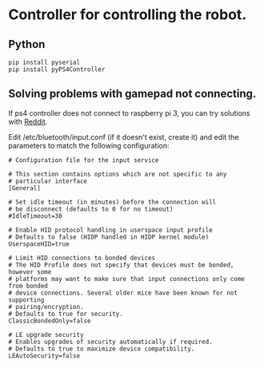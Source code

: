 # Controller for controlling the robot.
## Python
```console
pip install pyserial
pip install pyPS4Controller
```

## Solving problems with gamepad not connecting.
If ps4 controller does not connect to raspberry pi 3, you can try solutions with [Reddit](https://reddit.com/r/linux_gaming/comments/tdh3gq/controller_connected_but_not_detected/). 

Edit /etc/bluetooth/input.conf (if it doesn't exist, create it) and edit the parameters to match the following configuration:
```
# Configuration file for the input service

# This section contains options which are not specific to any
# particular interface
[General]

# Set idle timeout (in minutes) before the connection will
# be disconnect (defaults to 0 for no timeout)
#IdleTimeout=30

# Enable HID protocol handling in userspace input profile
# Defaults to false (HIDP handled in HIDP kernel module)
UserspaceHID=true

# Limit HID connections to bonded devices
# The HID Profile does not specify that devices must be bonded, however some
# platforms may want to make sure that input connections only come from bonded
# device connections. Several older mice have been known for not supporting
# pairing/encryption.
# Defaults to true for security.
ClassicBondedOnly=false

# LE upgrade security
# Enables upgrades of security automatically if required.
# Defaults to true to maximize device compatibility.
LEAutoSecurity=false
```
